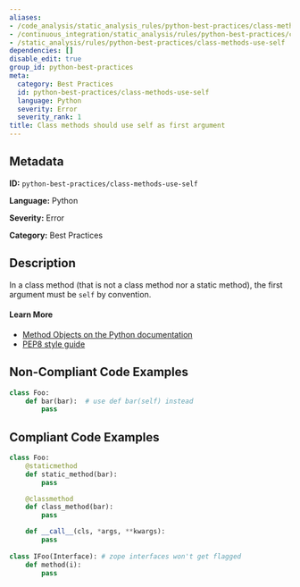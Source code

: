 ```yaml
---
aliases:
- /code_analysis/static_analysis_rules/python-best-practices/class-methods-use-self
- /continuous_integration/static_analysis/rules/python-best-practices/class-methods-use-self
- /static_analysis/rules/python-best-practices/class-methods-use-self
dependencies: []
disable_edit: true
group_id: python-best-practices
meta:
  category: Best Practices
  id: python-best-practices/class-methods-use-self
  language: Python
  severity: Error
  severity_rank: 1
title: Class methods should use self as first argument
---
```

<!--  SOURCED FROM https://github.com/DataDog/datadog-static-analyzer-rule-docs -->


## Metadata
**ID:** `python-best-practices/class-methods-use-self`

**Language:** Python

**Severity:** Error

**Category:** Best Practices

## Description
In a class method (that is not a class method nor a static method), the first argument must be `self` by convention.

#### Learn More

 - [Method Objects on the Python documentation](https://docs.python.org/3.8/tutorial/classes.html#method-objects)
 - [PEP8 style guide](https://peps.python.org/pep-0008/#function-and-method-arguments)

## Non-Compliant Code Examples
```python
class Foo:
	def bar(bar):  # use def bar(self) instead
		pass
```

## Compliant Code Examples
```python
class Foo:
	@staticmethod
	def static_method(bar):
		pass

	@classmethod
	def class_method(bar):
		pass

	def __call__(cls, *args, **kwargs):
		pass
	
class IFoo(Interface): # zope interfaces won't get flagged
	def method(i):
		pass
```
